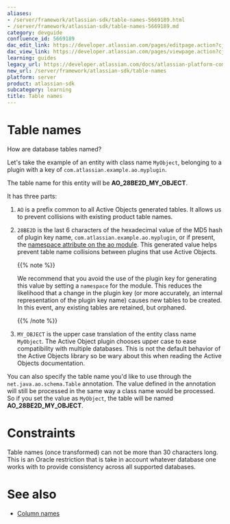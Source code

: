 ```yaml
---
aliases:
- /server/framework/atlassian-sdk/table-names-5669189.html
- /server/framework/atlassian-sdk/table-names-5669189.md
category: devguide
confluence_id: 5669189
dac_edit_link: https://developer.atlassian.com/pages/editpage.action?cjm=wozere&pageId=5669189
dac_view_link: https://developer.atlassian.com/pages/viewpage.action?cjm=wozere&pageId=5669189
learning: guides
legacy_url: https://developer.atlassian.com/docs/atlassian-platform-common-components/active-objects/developing-your-plugin-with-active-objects/active-objects-faq/table-names
new_url: /server/framework/atlassian-sdk/table-names
platform: server
product: atlassian-sdk
subcategory: learning
title: Table names
---
```

# Table names

How are database tables named? 

Let's take the example of an entity with class name `MyObject`, belonging to a plugin with a key of `com.atlassian.example.ao.myplugin`.

The table name for this entity will be **AO\_28BE2D\_MY\_OBJECT**.

It has three parts:

1.  `AO` is a prefix common to all Active Objects generated tables. It allows us to prevent collisions with existing product table names.
2.  `28BE2D` is the last 6 characters of the hexadecimal value of the MD5 hash of plugin key name, `com.atlassian.example.ao.myplugin`, or if present,  the [namespace attribute on the ao module](/server/framework/atlassian-sdk/active-objects-plugin-module). This generated value helps prevent table name collisions between plugins that use Active Objects.

    {{% note %}}

    We recommend that you avoid the use of the plugin key for generating this value by setting a `namespace` for the module. This reduces the likelihood that a change in the plugin key (or more accurately, an internal representation of the plugin key name) causes new tables to be created. In this event, any existing tables are retained, but orphaned.

    {{% /note %}}

3.  `MY_OBJECT` is the upper case translation of the entity class name `MyObject`. The Active Object plugin chooses upper case to ease compatibility with multiple databases. This is not the default behavior of the Active Objects library so be wary about this when reading the Active Objects documentation.

You can also specify the table name you'd like to use through the `net.java.ao.schema.Table` annotation. The value defined in the annotation will still be processed in the same way a class name would be processed. So if you set the value as `MyObject`, the table will be named **AO\_28BE2D\_MY\_OBJECT**.

# Constraints

Table names (once transformed) can not be more than 30 characters long. This is an Oracle restriction that is take in account whatever database one works with to provide consistency across all supported databases.

# See also

-   [Column names](/server/framework/atlassian-sdk/column-names)






























































































































































































































































